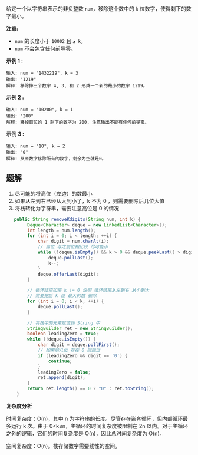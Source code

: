给定一个以字符串表示的非负整数 `num`，移除这个数中的 `k` 位数字，使得剩下的数字最小。

**注意:**

- `num` 的长度小于 `10002` 且 `≥ k`。
- `num` 不会包含任何前导零。

**示例 1 :**

```
输入: num = "1432219", k = 3
输出: "1219"
解释: 移除掉三个数字 4, 3, 和 2 形成一个新的最小的数字 1219。
```

**示例 2 :**

```
输入: num = "10200", k = 1
输出: "200"
解释: 移掉首位的 1 剩下的数字为 200. 注意输出不能有任何前导零。
```

示例 **3 :**

```
输入: num = "10", k = 2
输出: "0"
解释: 从原数字移除所有的数字，剩余为空就是0。
```

## 题解 

1. 尽可能的将高位（左边）的数最小
2. 如果从左到右已经从大到小了，k 不为 0 ，则需要删除后几位大值
3. 将栈转化为字符串，需要注意高位是 0 的情况

```java
   public String removeKdigits(String num, int k) {
        Deque<Character> deque = new LinkedList<Character>();
        int length = num.length();
        for (int i = 0; i < length; ++i) {
            char digit = num.charAt(i);
            // 高位 与之前位相比较 尽可能小
            while (!deque.isEmpty() && k > 0 && deque.peekLast() > digit) {
                deque.pollLast();
                k--;
            }
            deque.offerLast(digit);
        }

        // 循环结束如果 k != 0 说明 循环结果从左到右 从小到大
        // 需要把后 k 位 最大的数 删除
        for (int i = 0; i < k; ++i) {
            deque.pollLast();
        }

        // 将栈中的元素赋值到 String 中
        StringBuilder ret = new StringBuilder();
        boolean leadingZero = true;
        while (!deque.isEmpty()) {
            char digit = deque.pollFirst();
            // 如果前几位 存在 0 则跳过 
            if (leadingZero && digit == '0') {
                continue;
            }
            leadingZero = false;
            ret.append(digit);
        }
        return ret.length() == 0 ? "0" : ret.toString();
    }
```

**复杂度分析**

时间复杂度：O(n)，其中 n 为字符串的长度。尽管存在嵌套循环，但内部循环最多运行 k 次。由于 0<k≤n，主循环的时间复杂度被限制在 2n 以内。对于主循环之外的逻辑，它们的时间复杂度是 O(n)，因此总时间复杂度为 O(n)。

空间复杂度：O(n)。栈存储数字需要线性的空间。

